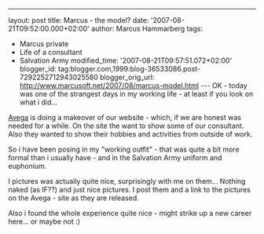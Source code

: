 ---
layout: post
title: Marcus - the model?
date: '2007-08-21T09:52:00.000+02:00'
author: Marcus Hammarberg
tags:
  - Marcus private
  - Life of a consultant
  - Salvation Army
modified_time: '2007-08-21T09:57:51.072+02:00'
blogger_id: tag:blogger.com,1999:blog-36533086.post-7292252712943025580
blogger_orig_url: http://www.marcusoft.net/2007/08/marcus-model.html ---
<span id="SPELLING_ERROR_0" class="blsp-spelling-corrected">OK -
today was one of the strangest days in my working life - at least if you
look on what i did...

[Avega](http://www.avega.se/) is doing
a makeover of our website - which, if we are honest was needed for a
while. On the site the want to show some of our consultant. Also they
wanted to show their hobbies and activities from outside of
work.

So i have been posing in my "working outfit" - that was quite a bit more
formal than i usually have - and in the
Salvation Army uniform and euphonium.

I pictures was actually quite nice, surprisingly with me on them...
Nothing naked (as IF??) and just nice pictures. I post them and a link
to the pictures on the Avega - site as they are released.

Also i found the whole experience quite nice - might strike up a new
career here... or maybe not :)
